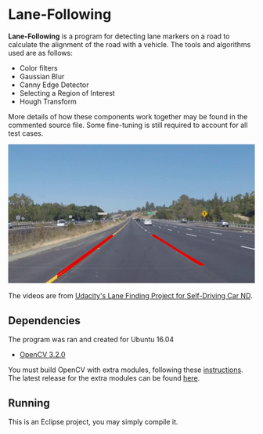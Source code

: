 # Lane-Following

**Lane-Following** is a program for detecting lane markers on a road to calculate the alignment of the road with a vehicle. The tools and algorithms used are as follows:

* Color filters
* Gaussian Blur
* Canny Edge Detector
* Selecting a Region of Interest
* Hough Transform

More details of how these components work together may be found in the commented source file. Some fine-tuning is still required to account for all test cases.

<p align="center"> 
<img src="https://github.com/k22jung/lane-follow/blob/master/samples/sample_yellow.png">
</p>

The videos are from [Udacity's Lane Finding Project for Self-Driving Car ND](https://github.com/udacity/CarND-LaneLines-P1).
 

## Dependencies

The program was ran and created for Ubuntu 16.04
- [OpenCV 3.2.0](http://opencv.org/releases.html)

You must build OpenCV with extra modules, following these [instructions](https://github.com/opencv/opencv_contrib). The latest release for the extra modules can be found [here](https://github.com/opencv/opencv_contrib/releases).

## Running

This is an Eclipse project, you may simply compile it.





